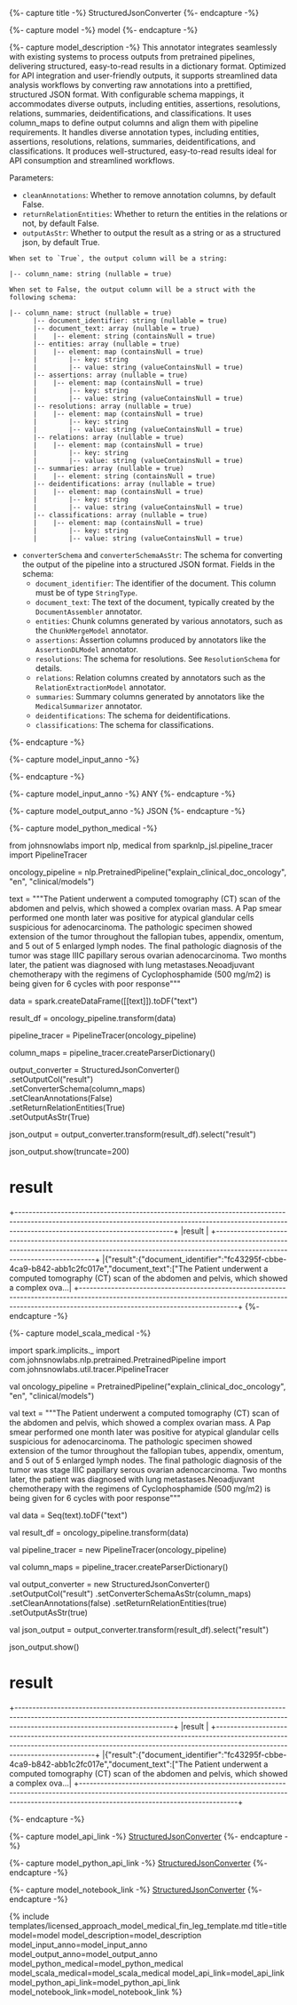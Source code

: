 {%- capture title -%}
StructuredJsonConverter
{%- endcapture -%}

{%- capture model -%}
model
{%- endcapture -%}

{%- capture model_description -%}
This annotator integrates seamlessly with existing systems to process outputs from pretrained pipelines, delivering structured, easy-to-read results in a dictionary format. 
Optimized for API integration and user-friendly outputs, it supports streamlined data analysis workflows by converting raw annotations into a prettified, structured JSON format.
With configurable schema mappings, it accommodates diverse outputs, including entities, assertions, resolutions, relations, summaries, deidentifications, and classifications. 
It uses column_maps to define output columns and align them with pipeline requirements. It handles diverse annotation types, including entities, assertions, resolutions, relations, summaries, deidentifications, and classifications.
It produces well-structured, easy-to-read results ideal for API consumption and streamlined workflows.

Parameters:

- `cleanAnnotations`: Whether to remove annotation columns, by default False.
- `returnRelationEntities`: Whether to return the entities in the relations or not, by default False.
- `outputAsStr`:  Whether to output the result as a string or as a structured json, by default True.

```
When set to `True`, the output column will be a string:

|-- column_name: string (nullable = true)

When set to False, the output column will be a struct with the following schema:

|-- column_name: struct (nullable = true)
      |-- document_identifier: string (nullable = true)
      |-- document_text: array (nullable = true)
      |    |-- element: string (containsNull = true)
      |-- entities: array (nullable = true)
      |    |-- element: map (containsNull = true)
      |        |-- key: string
      |        |-- value: string (valueContainsNull = true)
      |-- assertions: array (nullable = true)
      |    |-- element: map (containsNull = true)
      |        |-- key: string
      |        |-- value: string (valueContainsNull = true)
      |-- resolutions: array (nullable = true)
      |    |-- element: map (containsNull = true)
      |        |-- key: string
      |        |-- value: string (valueContainsNull = true)
      |-- relations: array (nullable = true)
      |    |-- element: map (containsNull = true)
      |        |-- key: string
      |        |-- value: string (valueContainsNull = true)
      |-- summaries: array (nullable = true)
      |    |-- element: string (containsNull = true)
      |-- deidentifications: array (nullable = true)
      |    |-- element: map (containsNull = true)
      |        |-- key: string
      |        |-- value: string (valueContainsNull = true)
      |-- classifications: array (nullable = true)
      |    |-- element: map (containsNull = true)
      |        |-- key: string
      |        |-- value: string (valueContainsNull = true)

```

- `converterSchema` and `converterSchemaAsStr`: The schema for converting the output of the pipeline into a structured JSON format. Fields in the schema:
  - `document_identifier`: The identifier of the document. This column must be of type `StringType`.
  - `document_text`: The text of the document, typically created by the `DocumentAssembler` annotator.
  - `entities`: Chunk columns generated by various annotators, such as the `ChunkMergeModel` annotator.
  - `assertions`: Assertion columns produced by annotators like the `AssertionDLModel` annotator.
  - `resolutions`: The schema for resolutions. See `ResolutionSchema` for details.
  - `relations`: Relation columns created by annotators such as the `RelationExtractionModel` annotator.
  - `summaries`: Summary columns generated by annotators like the `MedicalSummarizer` annotator.
  - `deidentifications`: The schema for deidentifications.
  - `classifications`: The schema for classifications.
  
{%- endcapture -%}

{%- capture model_input_anno -%}


{%- endcapture -%}

{%- capture model_input_anno -%}
ANY
{%- endcapture -%}

{%- capture model_output_anno -%}
JSON
{%- endcapture -%}

{%- capture model_python_medical -%}

from johnsnowlabs import nlp, medical
from sparknlp_jsl.pipeline_tracer import PipelineTracer

oncology_pipeline = nlp.PretrainedPipeline("explain_clinical_doc_oncology", "en", "clinical/models")

text = """The Patient underwent a computed tomography (CT) scan of the abdomen and pelvis, which showed a complex ovarian mass. A Pap smear performed one month later was positive for atypical glandular cells suspicious for adenocarcinoma. The pathologic specimen showed extension of the tumor throughout the fallopian tubes, appendix, omentum, and 5 out of 5 enlarged lymph nodes. The final pathologic diagnosis of the tumor was stage IIIC papillary serous ovarian adenocarcinoma. Two months later, the patient was diagnosed with lung metastases.Neoadjuvant chemotherapy with the regimens of Cyclophosphamide (500 mg/m2) is being given for 6 cycles with poor response"""

data = spark.createDataFrame([[text]]).toDF("text")

result_df = oncology_pipeline.transform(data)

pipeline_tracer = PipelineTracer(oncology_pipeline)

column_maps = pipeline_tracer.createParserDictionary()

output_converter = StructuredJsonConverter()\
    .setOutputCol("result")\
    .setConverterSchema(column_maps)\
    .setCleanAnnotations(False)\
    .setReturnRelationEntities(True)\
    .setOutputAsStr(True)

json_output = output_converter.transform(result_df).select("result")

json_output.show(truncate=200)

# result

+--------------------------------------------------------------------------------------------------------------------------------------------------------------------------------------------------------+
|result                                                                                                                                                                                                  |
+--------------------------------------------------------------------------------------------------------------------------------------------------------------------------------------------------------+
|{"result":{"document_identifier":"fc43295f-cbbe-4ca9-b842-abb1c2fc017e","document_text":["The Patient underwent a computed tomography (CT) scan of the abdomen and pelvis, which showed a complex ova...|
+--------------------------------------------------------------------------------------------------------------------------------------------------------------------------------------------------------+
{%- endcapture -%}


{%- capture model_scala_medical -%}

import spark.implicits._
import com.johnsnowlabs.nlp.pretrained.PretrainedPipeline
import com.johnsnowlabs.util.tracer.PipelineTracer

val oncology_pipeline = PretrainedPipeline("explain_clinical_doc_oncology", "en", "clinical/models")

val text = """The Patient underwent a computed tomography (CT) scan of the abdomen and pelvis, which showed a complex ovarian mass. A Pap smear performed one month later was positive for atypical glandular cells suspicious for adenocarcinoma. The pathologic specimen showed extension of the tumor throughout the fallopian tubes, appendix, omentum, and 5 out of 5 enlarged lymph nodes. The final pathologic diagnosis of the tumor was stage IIIC papillary serous ovarian adenocarcinoma. Two months later, the patient was diagnosed with lung metastases.Neoadjuvant chemotherapy with the regimens of Cyclophosphamide (500 mg/m2) is being given for 6 cycles with poor response"""

val data = Seq(text).toDF("text")

val result_df  = oncology_pipeline.transform(data)

val pipeline_tracer = new PipelineTracer(oncology_pipeline)

val column_maps = pipeline_tracer.createParserDictionary()

val output_converter = new StructuredJsonConverter()
  .setOutputCol("result")
  .setConverterSchemaAsStr(column_maps)
  .setCleanAnnotations(false)
  .setReturnRelationEntities(true)
  .setOutputAsStr(true)

val json_output = output_converter.transform(result_df).select("result")

json_output.show()

# result
+--------------------------------------------------------------------------------------------------------------------------------------------------------------------------------------------------------+
|result                                                                                                                                                                                                  |
+--------------------------------------------------------------------------------------------------------------------------------------------------------------------------------------------------------+
|{"result":{"document_identifier":"fc43295f-cbbe-4ca9-b842-abb1c2fc017e","document_text":["The Patient underwent a computed tomography (CT) scan of the abdomen and pelvis, which showed a complex ova...|
+--------------------------------------------------------------------------------------------------------------------------------------------------------------------------------------------------------+

{%- endcapture -%}

{%- capture model_api_link -%}
[StructuredJsonConverter](https://nlp.johnsnowlabs.com/licensed/api/com/johnsnowlabs/nlp/annotators/parser/StructuredJsonConverter.html)
{%- endcapture -%}

{%- capture model_python_api_link -%}
[StructuredJsonConverter](https://nlp.johnsnowlabs.com/licensed/api/python/reference/autosummary/sparknlp_jsl/annotator/parser/StructuredJsonConverter/index.html)
{%- endcapture -%}

{%- capture model_notebook_link -%}
[StructuredJsonConverter](https://github.com/JohnSnowLabs/spark-nlp-workshop/blob/master/Spark_NLP_Udemy_MOOC/Healthcare_NLP/StructuredJsonConverter.ipynb)
{%- endcapture -%}

{% include templates/licensed_approach_model_medical_fin_leg_template.md
title=title
model=model
model_description=model_description
model_input_anno=model_input_anno
model_output_anno=model_output_anno
model_python_medical=model_python_medical
model_scala_medical=model_scala_medical
model_api_link=model_api_link
model_python_api_link=model_python_api_link
model_notebook_link=model_notebook_link
%}
